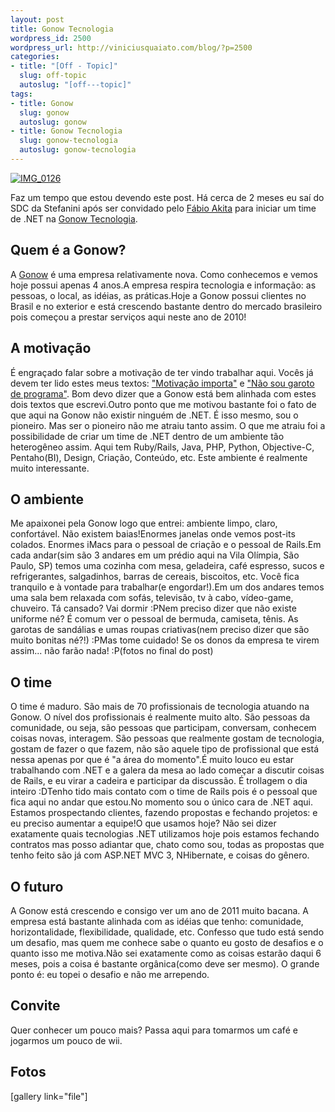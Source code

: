```yaml
--- 
layout: post
title: Gonow Tecnologia
wordpress_id: 2500
wordpress_url: http://viniciusquaiato.com/blog/?p=2500
categories: 
- title: "[Off - Topic]"
  slug: off-topic
  autoslug: "[off---topic]"
tags: 
- title: Gonow
  slug: gonow
  autoslug: gonow
- title: Gonow Tecnologia
  slug: gonow-tecnologia
  autoslug: gonow-tecnologia
---
```



[![](http://viniciusquaiato.com/images_posts/IMG_0126-300x225.jpg "IMG_0126")](http://viniciusquaiato.com/images_posts/IMG_0126.jpg)

Faz um tempo que estou devendo este post. Há cerca de 2 meses eu saí do SDC da Stefanini após ser convidado pelo [Fábio Akita](http://akitaonrails.com.br) para iniciar um time de .NET na [Gonow Tecnologia](http://gonow.com.br).

## Quem é a Gonow?
A [Gonow](http://gonow.com.br/empresa-gonow-tecnologia) é uma empresa relativamente nova. Como conhecemos e vemos hoje possui apenas 4 anos.A empresa respira tecnologia e informação: as pessoas, o local, as idéias, as práticas.Hoje a Gonow possui clientes no Brasil e no exterior e está crescendo bastante dentro do mercado brasileiro pois começou a prestar serviços aqui neste ano de 2010! 

## A motivação
É engraçado falar sobre a motivação de ter vindo trabalhar aqui. Vocês já devem ter lido estes meus textos: ["Motivação importa"](http://viniciusquaiato.com/blog/off-topic-motivacao-importa/) e ["Não sou garoto de programa"](http://viniciusquaiato.com/blog/off-topic-nao-sou-garoto-de-programa/). Bom devo dizer que a Gonow está bem alinhada com estes dois textos que escrevi.Outro ponto que me motivou bastante foi o fato de que aqui na Gonow não existir ninguém de .NET. É isso mesmo, sou o pioneiro. Mas ser o pioneiro não me atraiu tanto assim. O que me atraiu foi a possibilidade de criar um time de .NET dentro de um ambiente tão heterogêneo assim. Aqui tem Ruby/Rails, Java, PHP, Python, Objective-C, Pentaho(BI), Design, Criação, Conteúdo, etc. Este ambiente é realmente muito interessante.

## O ambiente
Me apaixonei pela Gonow logo que entrei: ambiente limpo, claro, confortável. Não existem baias!Enormes janelas onde vemos post-its colados. Enormes iMacs para o pessoal de criação e o pessoal de Rails.Em cada andar(sim são 3 andares em um prédio aqui na Vila Olímpia, São Paulo, SP) temos uma cozinha com mesa, geladeira, café espresso, sucos e refrigerantes, salgadinhos, barras de cereais, biscoitos, etc. Você fica tranquilo e à vontade para trabalhar(e engordar!).Em um dos andares temos uma sala bem relaxada com sofás, televisão, tv à cabo, vídeo-game, chuveiro. Tá cansado? Vai dormir :PNem preciso dizer que não existe uniforme né? É comum ver o pessoal de bermuda, camiseta, tênis. As garotas de sandálias e umas roupas criativas(nem preciso dizer que são muito bonitas né?!) :PMas tome cuidado! Se os donos da empresa te virem assim... não farão nada! :P(fotos no final do post)

## O time
O time é maduro. São mais de 70 profissionais de tecnologia atuando na Gonow. O nível dos profissionais é realmente muito alto. São pessoas da comunidade, ou seja, são pessoas que participam, conversam, conhecem coisas novas, interagem. São pessoas que realmente gostam de tecnologia, gostam de fazer o que fazem, não são aquele tipo de profissional que está nessa apenas por que é "a área do momento".É muito louco eu estar trabalhando com .NET e a galera da mesa ao lado começar a discutir coisas de Rails, e eu virar a cadeira e participar da discussão. É trollagem o dia inteiro :DTenho tido mais contato com o time de Rails pois é o pessoal que fica aqui no andar que estou.No momento sou o único cara de .NET aqui. Estamos prospectando clientes, fazendo propostas e fechando projetos: e eu preciso aumentar a equipe!O que usamos hoje? Não sei dizer exatamente quais tecnologias .NET utilizamos hoje pois estamos fechando contratos mas posso adiantar que, chato como sou, todas as propostas que tenho feito são já com ASP.NET MVC 3, NHibernate, e coisas do gênero.

## O futuro
A Gonow está crescendo e consigo ver um ano de 2011 muito bacana. A empresa está bastante alinhada com as idéias que tenho: comunidade, horizontalidade, flexibilidade, qualidade, etc. Confesso que tudo está sendo um desafio, mas quem me conhece sabe o quanto eu gosto de desafios e o quanto isso me motiva.Não sei exatamente como as coisas estarão daqui 6 meses, pois a coisa é bastante orgânica(como deve ser mesmo). O grande ponto é: eu topei o desafio e não me arrependo.

## Convite
Quer conhecer um pouco mais? Passa aqui para tomarmos um café e jogarmos um pouco de wii.

## Fotos
[gallery link="file"]
